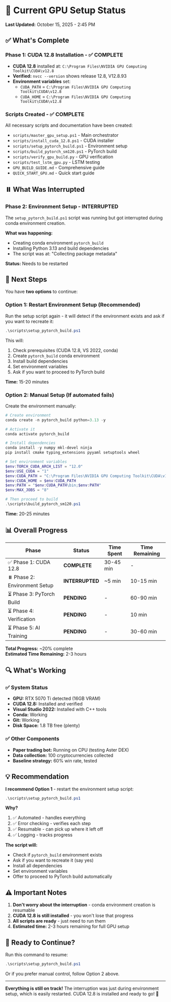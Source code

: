 # 🎯 Current GPU Setup Status

**Last Updated:** October 15, 2025 - 2:45 PM

## ✅ What's Complete

### Phase 1: CUDA 12.8 Installation - ✅ COMPLETE
- **CUDA 12.8** installed at: `C:\Program Files\NVIDIA GPU Computing Toolkit\CUDA\v12.8`
- **Verified:** `nvcc --version` shows release 12.8, V12.8.93
- **Environment variables** set:
  - `CUDA_PATH` = `C:\Program Files\NVIDIA GPU Computing Toolkit\CUDA\v12.8`
  - `CUDA_HOME` = `C:\Program Files\NVIDIA GPU Computing Toolkit\CUDA\v12.8`

### Scripts Created - ✅ COMPLETE
All necessary scripts and documentation have been created:
- `scripts/master_gpu_setup.ps1` - Main orchestrator
- `scripts/install_cuda_12.8.ps1` - CUDA installer
- `scripts/setup_pytorch_build.ps1` - Environment setup
- `scripts/build_pytorch_sm120.ps1` - PyTorch build
- `scripts/verify_gpu_build.py` - GPU verification
- `scripts/test_lstm_gpu.py` - LSTM testing
- `GPU_BUILD_GUIDE.md` - Comprehensive guide
- `QUICK_START_GPU.md` - Quick start guide

## ⏸️ What Was Interrupted

### Phase 2: Environment Setup - INTERRUPTED
The `setup_pytorch_build.ps1` script was running but got interrupted during conda environment creation.

**What was happening:**
- Creating conda environment `pytorch_build`
- Installing Python 3.13 and build dependencies
- The script was at: "Collecting package metadata"

**Status:** Needs to be restarted

## 🎯 Next Steps

You have **two options** to continue:

### Option 1: Restart Environment Setup (Recommended)
Run the setup script again - it will detect if the environment exists and ask if you want to recreate it:

```powershell
.\scripts\setup_pytorch_build.ps1
```

This will:
1. Check prerequisites (CUDA 12.8, VS 2022, conda)
2. Create `pytorch_build` conda environment
3. Install build dependencies
4. Set environment variables
5. Ask if you want to proceed to PyTorch build

**Time:** 15-20 minutes

### Option 2: Manual Setup (If automated fails)
Create the environment manually:

```powershell
# Create environment
conda create -n pytorch_build python=3.13 -y

# Activate it
conda activate pytorch_build

# Install dependencies
conda install -y numpy mkl-devel ninja
pip install cmake typing_extensions pyyaml setuptools wheel

# Set environment variables
$env:TORCH_CUDA_ARCH_LIST = "12.0"
$env:USE_CUDA = "1"
$env:CUDA_PATH = "C:\Program Files\NVIDIA GPU Computing Toolkit\CUDA\v12.8"
$env:CUDA_HOME = $env:CUDA_PATH
$env:PATH = "$env:CUDA_PATH\bin;$env:PATH"
$env:MAX_JOBS = "8"

# Then proceed to build
.\scripts\build_pytorch_sm120.ps1
```

**Time:** 20-25 minutes

## 📊 Overall Progress

| Phase | Status | Time Spent | Time Remaining |
|-------|--------|------------|----------------|
| ✅ Phase 1: CUDA 12.8 | **COMPLETE** | 30-45 min | - |
| ⏸️ Phase 2: Environment Setup | **INTERRUPTED** | ~5 min | 10-15 min |
| ⏳ Phase 3: PyTorch Build | **PENDING** | - | 60-90 min |
| ⏳ Phase 4: Verification | **PENDING** | - | 10 min |
| ⏳ Phase 5: AI Training | **PENDING** | - | 30-60 min |

**Total Progress:** ~20% complete  
**Estimated Time Remaining:** 2-3 hours

## 🔍 What's Working

### ✅ System Status
- **GPU:** RTX 5070 Ti detected (16GB VRAM)
- **CUDA 12.8:** Installed and verified
- **Visual Studio 2022:** Installed with C++ tools
- **Conda:** Working
- **Git:** Working
- **Disk Space:** 1.8 TB free (plenty)

### ✅ Other Components
- **Paper trading bot:** Running on CPU (testing Aster DEX)
- **Data collection:** 100 cryptocurrencies collected
- **Baseline strategy:** 60% win rate, tested

## 💡 Recommendation

**I recommend Option 1** - restart the environment setup script:

```powershell
.\scripts\setup_pytorch_build.ps1
```

**Why?**
1. ✅ Automated - handles everything
2. ✅ Error checking - verifies each step
3. ✅ Resumable - can pick up where it left off
4. ✅ Logging - tracks progress

**The script will:**
- Check if `pytorch_build` environment exists
- Ask if you want to recreate it (say yes)
- Install all dependencies
- Set environment variables
- Offer to proceed to PyTorch build automatically

## ⚠️ Important Notes

1. **Don't worry about the interruption** - conda environment creation is resumable
2. **CUDA 12.8 is still installed** - you won't lose that progress
3. **All scripts are ready** - just need to run them
4. **Estimated time:** 2-3 hours remaining for full GPU setup

## 🚀 Ready to Continue?

Run this command to resume:

```powershell
.\scripts\setup_pytorch_build.ps1
```

Or if you prefer manual control, follow Option 2 above.

---

**Everything is still on track!** The interruption was just during environment setup, which is easily restarted. CUDA 12.8 is installed and ready to go! 🎯

